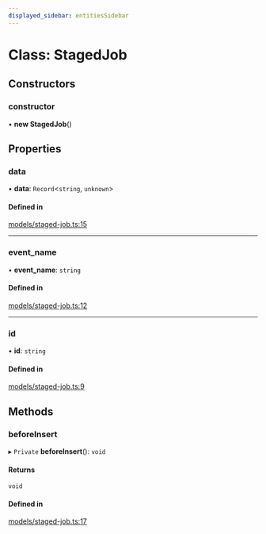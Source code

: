 ```yaml
---
displayed_sidebar: entitiesSidebar
---
```


# Class: StagedJob

## Constructors

### constructor

• **new StagedJob**()

## Properties

### data

• **data**: `Record`<`string`, `unknown`\>

#### Defined in

[models/staged-job.ts:15](https://github.com/medusajs/medusa/blob/da7ea8c5d/packages/medusa/src/models/staged-job.ts#L15)

___

### event\_name

• **event\_name**: `string`

#### Defined in

[models/staged-job.ts:12](https://github.com/medusajs/medusa/blob/da7ea8c5d/packages/medusa/src/models/staged-job.ts#L12)

___

### id

• **id**: `string`

#### Defined in

[models/staged-job.ts:9](https://github.com/medusajs/medusa/blob/da7ea8c5d/packages/medusa/src/models/staged-job.ts#L9)

## Methods

### beforeInsert

▸ `Private` **beforeInsert**(): `void`

#### Returns

`void`

#### Defined in

[models/staged-job.ts:17](https://github.com/medusajs/medusa/blob/da7ea8c5d/packages/medusa/src/models/staged-job.ts#L17)
